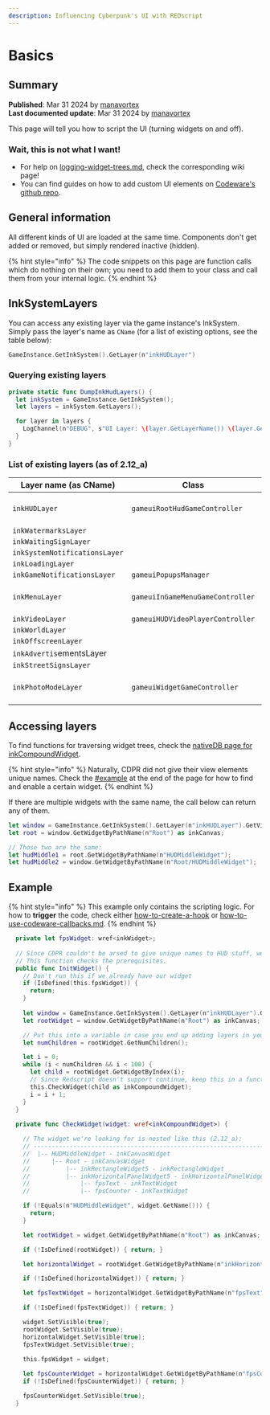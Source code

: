 ```yaml
---
description: Influencing Cyberpunk's UI with REDscript
---
```


# Basics

## Summary

**Published**: Mar 31 2024 by [manavortex](https://app.gitbook.com/u/NfZBoxGegfUqB33J9HXuCs6PVaC3 "mention")\
**Last documented update**: Mar 31 2024 by [manavortex](https://app.gitbook.com/u/NfZBoxGegfUqB33J9HXuCs6PVaC3 "mention")

This page will tell you how to script the UI (turning widgets on and off).&#x20;

### Wait, this is not what I want!

* For help on [logging-widget-trees.md](logging-widget-trees.md "mention"), check the corresponding wiki page!
* You can find guides on how to add custom UI elements on [Codeware's github repo](https://github.com/psiberx/cp2077-codeware/wiki#layers-and-windows).

## General information

All different kinds of UI are loaded at the same time. Components don't get added or removed, but simply rendered inactive (hidden).&#x20;

{% hint style="info" %}
The code snippets on this page are function calls which do nothing on their own; you need to add them to your class and call them from your internal logic.
{% endhint %}

## InkSystemLayers

You can access any existing layer via the game instance's InkSystem. Simply pass the layer's name as `CName` (for a list of existing options, see the table below):

```swift
GameInstance.GetInkSystem().GetLayer(n"inkHUDLayer")
```

### Querying existing layers

```swift
private static func DumpInkHudLayers() {
  let inkSystem = GameInstance.GetInkSystem();
  let layers = inkSystem.GetLayers();

  for layer in layers {
    LogChannel(n"DEBUG", s"UI Layer: \(layer.GetLayerName()) \(layer.GetGameController().GetClassName())");
  }
}
```

### List of existing layers (as of 2.12\_a)

| Layer name (as CName)         | Class                            |                   |
| ----------------------------- | -------------------------------- | ----------------- |
| `inkHUDLayer`                 | `gameuiRootHudGameController`    | the generic hud   |
| `inkWatermarksLayer`          |                                  |                   |
| `inkWaitingSignLayer`         |                                  |                   |
| `inkSystemNotificationsLayer` |                                  |                   |
| `inkLoadingLayer`             |                                  |                   |
| `inkGameNotificationsLayer`   | `gameuiPopupsManager`            |                   |
| `inkMenuLayer`                | `gameuiInGameMenuGameController` | ingame menu (ESC) |
| `inkVideoLayer`               | `gameuiHUDVideoPlayerController` |                   |
| `inkWorldLayer`               |                                  |                   |
| `inkOffscreenLayer`           |                                  |                   |
| `inkAdvertis`ementsLayer      |                                  |                   |
| `inkStreetSignsLayer`         |                                  |                   |
| `inkPhotoModeLayer`           | `gameuiWidgetGameController`     | photo mode HUD    |

## Accessing layers

To find functions for traversing widget trees, check the [nativeDB page for inkCompoundWidget](https://nativedb.red4ext.com/inkCompoundWidget).

{% hint style="info" %}
Naturally, CDPR did not give their view elements unique names. Check the [#example](basics.md#example "mention") at the end of the page for how to find and enable a certain widget.
{% endhint %}

If there are multiple widgets with the same name, the call below can return any of them.

```swift
let window = GameInstance.GetInkSystem().GetLayer(n"inkHUDLayer").GetVirtualWindow();
let root = window.GetWidgetByPathName(n"Root") as inkCanvas;

// Those two are the same:
let hudMiddle1 = root.GetWidgetByPathName(n"HUDMiddleWidget");
let hudMiddle2 = window.GetWidgetByPathName(n"Root/HUDMiddleWidget");
```

## Example

{% hint style="info" %}
This example only contains the scripting logic. For how to **trigger** the code, check either [how-to-create-a-hook](../language/intro/how-to-create-a-hook/ "mention") or [how-to-use-codeware-callbacks.md](../language/intro/how-to-use-codeware-callbacks.md "mention").
{% endhint %}

```swift
  private let fpsWidget: wref<inkWidget>;
  
  // Since CDPR couldn't be arsed to give unique names to HUD stuff, we need to iterate to find the widget we want.
  // This function checks the prerequisites.
  public func InitWidget() {
    // Don't run this if we already have our widget
    if (IsDefined(this.fpsWidget)) {
      return;
    }
    
    let window = GameInstance.GetInkSystem().GetLayer(n"inkHUDLayer").GetVirtualWindow();
    let rootWidget = window.GetWidgetByPathName(n"Root") as inkCanvas;

    // Put this into a variable in case you end up adding layers in your loop
    let numChildren = rootWidget.GetNumChildren();

    let i = 0;
    while (i < numChildren && i < 100) {
      let child = rootWidget.GetWidgetByIndex(i);
      // Since Redscript doesn't support continue, keep this in a function for early retrurns
      this.CheckWidget(child as inkCompoundWidget);
      i = i + 1;
    }
  }
  
  private func CheckWidget(widget: wref<inkCompoundWidget>) {

    // The widget we're looking for is nested like this (2.12_a):
    // ----------------------------------------------------------------------
    //  |-- HUDMiddleWidget - inkCanvasWidget
    //      |-- Root - inkCanvasWidget
    //          |-- inkRectangleWidget5 - inkRectangleWidget
    //          |-- inkHorizontalPanelWidget5 - inkHorizontalPanelWidget
    //              |-- fpsText - inkTextWidget
    //              |-- fpsCounter - inkTextWidget

    if (!Equals(n"HUDMiddleWidget", widget.GetName())) {
      return;
    }

    let rootWidget = widget.GetWidgetByPathName(n"Root") as inkCanvas;

    if (!IsDefined(rootWidget)) { return; }

    let horizontalWidget = rootWidget.GetWidgetByPathName(n"inkHorizontalPanelWidget5") as inkHorizontalPanel;

    if (!IsDefined(horizontalWidget)) { return; }

    let fpsTextWidget = horizontalWidget.GetWidgetByPathName(n"fpsText") as inkText;

    if (!IsDefined(fpsTextWidget)) { return; }

    widget.SetVisible(true);
    rootWidget.SetVisible(true);
    horizontalWidget.SetVisible(true);
    fpsTextWidget.SetVisible(true);
    
    this.fpsWidget = widget;

    let fpsCounterWidget = horizontalWidget.GetWidgetByPathName(n"fpsCounter") as inkText;
    if (!IsDefined(fpsCounterWidget)) { return; }

    fpsCounterWidget.SetVisible(true);
  }
```
